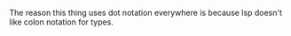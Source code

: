 The reason this thing uses dot notation everywhere is because lsp doesn't like colon notation for types.
